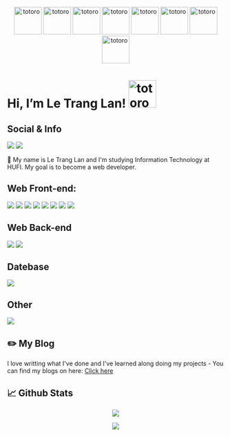 <p align="center">
<img src="https://projectertest.000webhostapp.com/gif/html.gif" width="64px" height="64px" alt="totoro"> <img src="https://projectertest.000webhostapp.com/gif/css.gif" width="64px" height="64px" alt="totoro"> <img src="https://projectertest.000webhostapp.com/gif/js.gif" width="64px" height="64px" alt="totoro"> <img src="https://projectertest.000webhostapp.com/gif/boostrap.gif" width="64px" height="64px" alt="totoro"> <img src="https://projectertest.000webhostapp.com/gif/node.gif" width="64px" height="64px" alt="totoro"> <img src="https://projectertest.000webhostapp.com/gif/react.gif" width="64px" height="64px" alt="totoro"> <img src="https://projectertest.000webhostapp.com/gif/mongodb.gif" width="64px" height="64px" alt="totoro"> <img src="https://projectertest.000webhostapp.com/gif/vs.gif" width="64px" height="64px" alt="totoro"></p>


# Hi, I’m Le Trang Lan!  <img src="https://emoji.gg/assets/emoji/9085-totoro.png" width="64px" height="64px" alt="totoro">

## Social & Info
<a href=https://www.linkedin.com/in/ltlan/> <img src="https://img.shields.io/badge/linkedin-%230077B5.svg?style=for-the-badge&logo=linkedin&logoColor=white"></a>  <a href=https://www.facebook.com/ltlan/><img src="https://img.shields.io/badge/Facebook-%231877F2.svg?style=for-the-badge&logo=Facebook&logoColor=white"></a>

👨 My name is Le Trang Lan and I'm studying Information Technology at HUFI. My goal is to become a web developer.

## Web Front-end:
<img src="https://img.shields.io/badge/react-%2320232a.svg?style=for-the-badge&logo=react&logoColor=%2361DAFB"> <img src="https://img.shields.io/badge/javascript-%23323330.svg?style=for-the-badge&logo=javascript&logoColor=%23F7DF1E"> <img src="https://img.shields.io/badge/html5-%23E34F26.svg?style=for-the-badge&logo=html5&logoColor=white"> <img src="https://img.shields.io/badge/css3-%231572B6.svg?style=for-the-badge&logo=css3&logoColor=white"> <img src="https://img.shields.io/badge/redux-%23593d88.svg?style=for-the-badge&logo=redux&logoColor=white"> <img src="https://img.shields.io/badge/tailwindcss-%2338B2AC.svg?style=for-the-badge&logo=tailwind-css&logoColor=white"> <img src="https://img.shields.io/badge/bootstrap-%23563D7C.svg?style=for-the-badge&logo=bootstrap&logoColor=white"/> <img src="https://img.shields.io/badge/SASS-hotpink.svg?style=for-the-badge&logo=SASS&logoColor=white">

## Web Back-end
<img src="https://img.shields.io/badge/node.js-6DA55F?style=for-the-badge&logo=node.js&logoColor=white">  <img src="https://img.shields.io/badge/express.js-%23404d59.svg?style=for-the-badge&logo=express&logoColor=%2361DAFB">

## Datebase
<img src="https://img.shields.io/badge/MongoDB-%234ea94b.svg?style=for-the-badge&logo=mongodb&logoColor=white">

## Other
<img src="https://img.shields.io/badge/c++-%2300599C.svg?style=for-the-badge&logo=c%2B%2B&logoColor=white">

## ✏️ My Blog

I love writting what I've done and I've learned along doing my projects - You can find my blogs on here: [Click here](https://portfolio-letranglan.vercel.app)

## 📈 Github Stats
<p align="center">
    <img src="https://github-readme-stats.vercel.app/api?username=letranglan129&theme=tokyonight&show_icons=true&count_private=true">
</p>

<p align="center">
    <img src="https://github-readme-stats.vercel.app/api/top-langs/?username=letranglan129&theme=tokyonight&layout=compact&langs_count=6">
</p>
